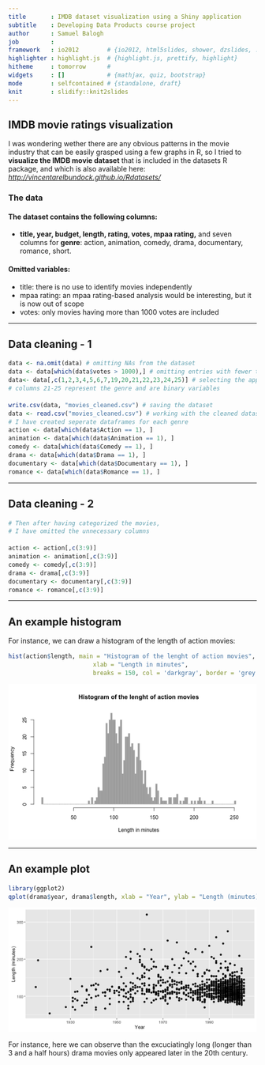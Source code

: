```yaml
---
title       : IMDB dataset visualization using a Shiny application
subtitle    : Developing Data Products course project
author      : Samuel Balogh
job         : 
framework   : io2012        # {io2012, html5slides, shower, dzslides, ...}
highlighter : highlight.js  # {highlight.js, prettify, highlight}
hitheme     : tomorrow      # 
widgets     : []            # {mathjax, quiz, bootstrap}
mode        : selfcontained # {standalone, draft}
knit        : slidify::knit2slides
---
```

## IMDB movie ratings visualization

I was wondering wether there are any obvious patterns in the movie industry that can be easily grasped using a few graphs in R, so I tried to **visualize the IMDB movie dataset** that is included in the datasets R package, and which is also available here: *http://vincentarelbundock.github.io/Rdatasets/*

### The data

#### The dataset contains the following columns:
- **title, year, budget, length, rating, votes, mpaa rating,** and seven columns for **genre**: action, animation, comedy, drama, documentary, romance, short.

#### Omitted variables:
- title: there is no use to identify movies independently
- mpaa rating: an mpaa rating-based analysis would be interesting, but it is now out of scope
- votes: only movies having more than 1000 votes are included

---

## Data cleaning - 1



```r
data <- na.omit(data) # omitting NAs from the dataset
data <- data[which(data$votes > 1000),] # omitting entries with fewer than 1000 votes
data<- data[,c(1,2,3,4,5,6,7,19,20,21,22,23,24,25)] # selecting the appropriate columns
# columns 21-25 represent the genre and are binary variables

write.csv(data, "movies_cleaned.csv") # saving the dataset
data <- read.csv("movies_cleaned.csv") # working with the cleaned dataset
# I have created seperate dataframes for each genre
action <- data[which(data$Action == 1), ]
animation <- data[which(data$Animation == 1), ]
comedy <- data[which(data$Comedy == 1), ]
drama <- data[which(data$Drama == 1), ]
documentary <- data[which(data$Documentary == 1), ]
romance <- data[which(data$Romance == 1), ]
```

--- 

  
## Data cleaning - 2


```r
# Then after having categorized the movies, 
# I have omitted the unnecessary columns

action <- action[,c(3:9)]
animation <- animation[,c(3:9)]
comedy <- comedy[,c(3:9)]
drama <- drama[,c(3:9)]
documentary <- documentary[,c(3:9)]
romance <- romance[,c(3:9)]
```

---

## An example histogram

For instance, we can draw a histogram of the length of action movies:

```r
hist(action$length, main = "Histogram of the lenght of action movies",
                        xlab = "Length in minutes",
                        breaks = 150, col = 'darkgray', border = 'grey')
```

![plot of chunk unnamed-chunk-4](assets/fig/unnamed-chunk-4-1.png)

---

## An example plot


```r
library(ggplot2)
qplot(drama$year, drama$length, xlab = "Year", ylab = "Length (minutes)")
```

![plot of chunk unnamed-chunk-5](assets/fig/unnamed-chunk-5-1.png)

For instance, here we can observe than the excuciatingly long (longer than 3 and a half hours) drama movies only appeared later in the 20th century. 
